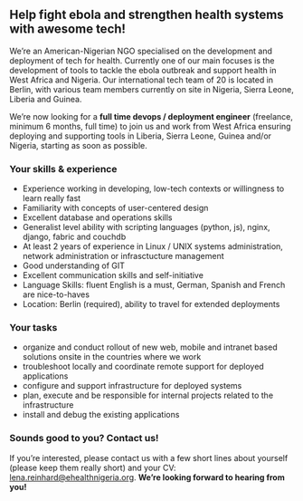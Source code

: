 ## Help fight ebola and strengthen health systems with awesome tech!

We’re an American-Nigerian NGO specialised on the development and deployment of tech for health. Currently one of our main focuses is the development of tools to tackle the ebola outbreak and support health in West Africa and Nigeria. Our international tech team of 20 is located in Berlin, with various team members currently on site in Nigeria, Sierra Leone, Liberia and Guinea.

We’re now looking for a __full time devops / deployment engineer__ (freelance, minimum 6 months, full time) to join us and work from West Africa ensuring deploying and supporting tools in Liberia, Sierra Leone, Guinea and/or Nigeria, starting as soon as possible.

### Your skills & experience

- Experience working in developing, low-tech contexts or willingness to learn really fast
- Familiarity with concepts of user-centered design
- Excellent database and operations skills
- Generalist level ability with scripting languages (python, js), nginx, django, fabric and couchdb
- At least 2 years of experience in Linux / UNIX systems administration, network administration or infrasctucture management
- Good understanding of GIT
- Excellent communication skills and self-initiative
- Language Skills: fluent English is a must, German, Spanish and French are nice-to-haves
- Location: Berlin (required), ability to travel for extended deployments

### Your tasks

- organize and conduct rollout of new web, mobile and intranet based solutions onsite in the countries where we work
- troubleshoot locally and coordinate remote support for deployed applications
- configure and support infrastructure for deployed systems
- plan, execute and be responsible for internal projects related to the infrastructure
- install and debug the existing applications

### Sounds good to you? Contact us!

If you’re interested, please contact us with a few short lines about yourself (please keep them really short) and your CV: lena.reinhard@ehealthnigeria.org. __We’re looking forward to hearing from you!__
